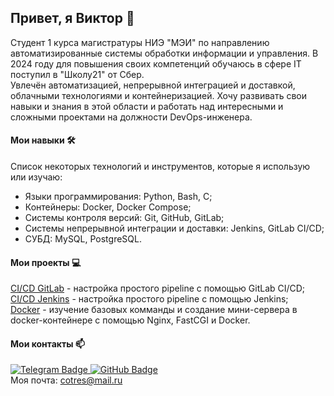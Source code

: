 ## Привет, я Виктор 👋
Студент 1 курса магистратуры НИЭ "МЭИ" по направлению автоматизированные системы обработки информации и управления. В 2024 году для повышения своих компетенций обучаюсь в сфере IT поступил в "Школу21" от Сбер.\
Увлечён автоматизацией, непрерывной интеграцией и доставкой, облачными технологиями и контейнеризацией. Хочу развивать свои навыки и знания в этой области и работать над интересными и сложными проектами на должности DevOps-инженера.
#### Мои навыки 🛠️
Список некоторых технологий и инструментов, которые я использую или изучаю:
- Языки программирования: Python, Bash, C;
- Контейнеры: Docker, Docker Compose;
- Системы контроля версий: Git, GitHub, GitLab;
- Системы непрерывной интеграции и доставки: Jenkins, GitLab CI/CD;
- СУБД: MySQL, PostgreSQL.
#### Мои проекты 💻
[CI/CD GitLab](https://github.com/cotres-v/DO_CI-CD) - настройка простого pipeline с помощью GitLab CI/CD;\
[CI/CD Jenkins](https://github.com/cotres-v/CI-CD_Jenkins) - настройка простого pipeline с помощью Jenkins;\
[Docker](https://github.com/cotres-v/DO_Docker) - изучение базовых комманды и создание мини-сервера в docker-контейнере с помощью Nginx, FastCGI и Docker.

#### Мои контакты 📫
<div><a href="https://t.me/cotres">
    <img src="https://img.shields.io/badge/Telegram-blue?logo=telegram&style=for-the-badge" alt="Telegram Badge"/>
  </a>
  <a href="https://github.com/cotres-v">
    <img src="https://img.shields.io/badge/GitHub-grey?logo=github&style=for-the-badge" alt="GitHub Badge"/>
  </a>
  </div>
  Моя почта:  <a href="mailto:cotres@mail.ru">cotres@mail.ru</a>
  
